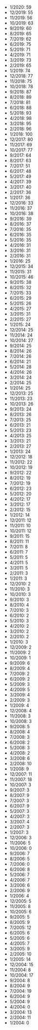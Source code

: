 *  1/2020: 59
*  12/2019: 55
*  11/2019: 56
*  10/2019: 63
*  9/2019: 60
*  8/2019: 65
*  7/2019: 62
*  6/2019: 75
*  5/2019: 71
*  4/2019: 71
*  3/2019: 73
*  2/2019: 65
*  1/2019: 74
*  12/2018: 77
*  11/2018: 75
*  10/2018: 78
*  9/2018: 87
*  8/2018: 89
*  7/2018: 81
*  6/2018: 88
*  5/2018: 93
*  4/2018: 98
*  3/2018: 95
*  2/2018: 96
*  1/2018: 100
*  12/2017: 80
*  11/2017: 69
*  10/2017: 77
*  9/2017: 64
*  8/2017: 63
*  7/2017: 51
*  6/2017: 48
*  5/2017: 49
*  4/2017: 39
*  3/2017: 40
*  2/2017: 36
*  1/2017: 36
*  12/2016: 33
*  11/2016: 37
*  10/2016: 38
*  9/2016: 39
*  8/2016: 37
*  7/2016: 35
*  6/2016: 35
*  5/2016: 35
*  4/2016: 31
*  3/2016: 31
*  2/2016: 31
*  1/2016: 25
*  12/2015: 34
*  11/2015: 31
*  10/2015: 46
*  9/2015: 38
*  8/2015: 32
*  7/2015: 33
*  6/2015: 29
*  5/2015: 26
*  4/2015: 27
*  3/2015: 31
*  2/2015: 27
*  1/2015: 24
*  12/2014: 25
*  11/2014: 24
*  10/2014: 27
*  9/2014: 25
*  8/2014: 26
*  7/2014: 26
*  6/2014: 21
*  5/2014: 28
*  4/2014: 26
*  3/2014: 24
*  2/2014: 25
*  1/2014: 25
*  12/2013: 25
*  11/2013: 23
*  10/2013: 26
*  9/2013: 24
*  8/2013: 26
*  7/2013: 25
*  6/2013: 21
*  5/2013: 23
*  4/2013: 25
*  3/2013: 21
*  2/2013: 27
*  1/2013: 24
*  12/2012: 18
*  11/2012: 22
*  10/2012: 19
*  9/2012: 22
*  8/2012: 19
*  7/2012: 19
*  6/2012: 23
*  5/2012: 20
*  4/2012: 17
*  3/2012: 17
*  2/2012: 15
*  1/2012: 14
*  12/2011: 12
*  11/2011: 10
*  10/2011: 12
*  9/2011: 15
*  8/2011: 11
*  7/2011: 8
*  6/2011: 7
*  5/2011: 5
*  4/2011: 5
*  3/2011: 5
*  2/2011: 3
*  1/2011: 3
*  12/2010: 2
*  11/2010: 3
*  10/2010: 3
*  9/2010: 3
*  8/2010: 4
*  7/2010: 3
*  6/2010: 2
*  5/2010: 3
*  4/2010: 2
*  3/2010: 2
*  2/2010: 2
*  1/2010: 3
*  12/2009: 2
*  11/2009: 2
*  10/2009: 1
*  9/2009: 6
*  8/2009: 4
*  7/2009: 2
*  6/2009: 2
*  5/2009: 3
*  4/2009: 5
*  3/2009: 4
*  2/2009: 3
*  1/2009: 4
*  12/2008: 4
*  11/2008: 3
*  10/2008: 3
*  9/2008: 5
*  8/2008: 4
*  7/2008: 3
*  6/2008: 2
*  5/2008: 3
*  4/2008: 2
*  3/2008: 6
*  2/2008: 10
*  1/2008: 9
*  12/2007: 11
*  11/2007: 18
*  10/2007: 3
*  9/2007: 3
*  8/2007: 9
*  7/2007: 3
*  6/2007: 9
*  5/2007: 3
*  4/2007: 3
*  3/2007: 4
*  2/2007: 3
*  1/2007: 3
*  12/2006: 3
*  11/2006: 5
*  10/2006: 0
*  9/2006: 7
*  8/2006: 5
*  7/2006: 0
*  6/2006: 8
*  5/2006: 7
*  4/2006: 7
*  3/2006: 6
*  2/2006: 9
*  1/2006: 4
*  12/2005: 5
*  11/2005: 8
*  10/2005: 6
*  9/2005: 5
*  8/2005: 9
*  7/2005: 12
*  6/2005: 6
*  5/2005: 6
*  4/2005: 7
*  3/2005: 9
*  2/2005: 10
*  1/2005: 14
*  12/2004: 15
*  11/2004: 8
*  10/2004: 17
*  9/2004: 8
*  8/2004: 9
*  7/2004: 19
*  6/2004: 9
*  5/2004: 9
*  4/2004: 0
*  3/2004: 13
*  2/2004: 11
*  1/2004: 0